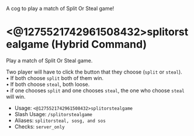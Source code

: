 A cog to play a match of Split Or Steal game!

# <@1275521742961508432>splitorstealgame (Hybrid Command)
Play a match of Split Or Steal game.<br/>

Two player will have to click the button that they choose (`split` or `steal`).<br/>
• If both choose `split` both of them win.<br/>
• If both choose `steal`, both loose.<br/>
• if one chooses `split` and one chooses `steal`, the one who choose `steal` will win.<br/>
 - Usage: `<@1275521742961508432>splitorstealgame`
 - Slash Usage: `/splitorstealgame`
 - Aliases: `splitorsteal, sosg, and sos`
 - Checks: `server_only`

